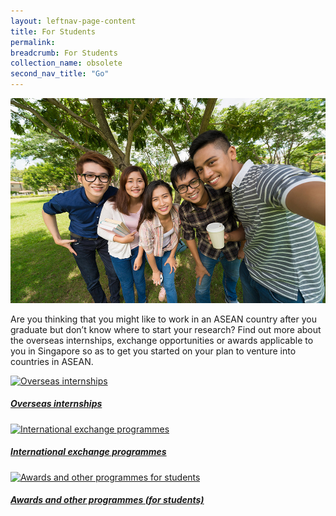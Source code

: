 ```yaml
---
layout: leftnav-page-content
title: For Students
permalink: 
breadcrumb: For Students
collection_name: obsolete
second_nav_title: "Go"
---
```


![banner-asean-go-for-students](\images\asean-students\For-students-new.jpg)

Are you thinking that you might like to work in an ASEAN country after you graduate but don’t know where to start your research? Find out more about the overseas internships, exchange opportunities or awards applicable to you in Singapore so as to get you started on your plan to venture into countries in ASEAN.

<div>
	<div class="row is-multiline">
		<div class="col is-half-tablet padding--bottom--lg">
			<a href="/asean-countries/go/for-students/overseas-internships/" class="project-link">
				<img src="/images/asean-students/overseas-internships-small.jpg" alt="Overseas internships" class="project-image">
			<div class="project-card">
				<div class="project-title margin--bottom--xs">
					<h5><b>Overseas internships</b></h5>
				</div>
			</div>
			</a>
		</div>
		<div class="col is-half-tablet padding--bottom--lg">
			<a href="/asean-countries/go/for-students/international-exchange-programmes/" class="project-link">
				<img src="/images/asean-students/international-exchange-programmes-small.jpg" alt="International exchange programmes" class="project-image">
			<div class="project-card">
				<div class="project-title margin--bottom--xs">
					<h5><b>International exchange programmes</b></h5>
				</div>
			</div>
			</a>
		</div>
	</div>
</div>

<p><p>

<div>
	<div class="row is-multiline">
		<div class="col is-half-tablet padding--bottom--lg">
			<a href="/asean-countries/go/for-students/awards-for-students/" class="project-link">
				<img src="/images/asean-students/awards-students-small.jpg" alt="Awards and other programmes for students" class="project-image">
			<div class="project-card">
				<div class="project-title margin--bottom--xs">
					<h5><b>Awards and other programmes (for students)</b></h5>
				</div>
			</div>
			</a>
		</div>
	</div>
</div>